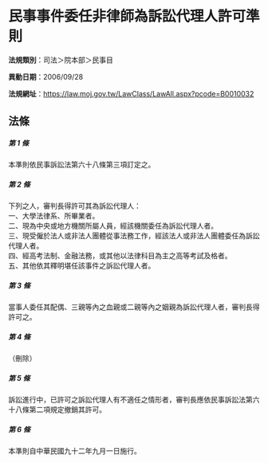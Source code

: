# 民事事件委任非律師為訴訟代理人許可準則

**法規類別**：司法＞院本部＞民事目

**異動日期**：2006/09/28  

**法規網址**：https://law.moj.gov.tw/LawClass/LawAll.aspx?pcode=B0010032





## 法條
##### 第 1 條
本準則依民事訴訟法第六十八條第三項訂定之。

##### 第 2 條
下列之人，審判長得許可其為訴訟代理人：  
一、大學法律系、所畢業者。  
二、現為中央或地方機關所屬人員，經該機關委任為訴訟代理人者。  
三、現受僱於法人或非法人團體從事法務工作，經該法人或非法人團體委任為訴訟代理人者。  
四、經高考法制、金融法務，或其他以法律科目為主之高等考試及格者。  
五、其他依其釋明堪任該事件之訴訟代理人者。

##### 第 3 條
當事人委任其配偶、三親等內之血親或二親等內之姻親為訴訟代理人者，審判長得許可之。

##### 第 4 條
（刪除）

##### 第 5 條
訴訟進行中，已許可之訴訟代理人有不適任之情形者，審判長應依民事訴訟法第六十八條第二項規定撤銷其許可。

##### 第 6 條
本準則自中華民國九十二年九月一日施行。


